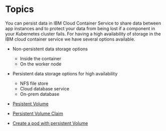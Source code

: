 Topics
=================
You can persist data in IBM Cloud Container Service to share data between app instances and to protect your data from being lost if a component in your Kubernetes cluster fails. For having a high availability of storage in the IBM cloud container service we have several options available.

* Non-persistent data storage options
    * Inside the container
    * On the worker node
    
* Persistent data storage options for high availability
    * NFS file store
    * Cloud database service
    * On-prem database
    
    
* [Pesistent Volume](#persistent-volume)
* [Persistent Volume Claim](#persistent-volume-claim)
* [Create a pod with persistent Volume](#create-a-pod-with-persistent-volume)

